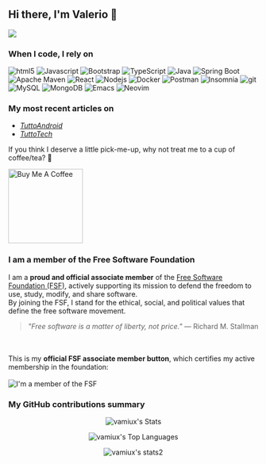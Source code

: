 ## Hi there, I'm Valerio 👋

![](https://komarev.com/ghpvc/?username=valeminer&color=7F5AB7)

<h3>When I code, I rely on</h3>
<p>
  <img alt="html5" src="https://img.shields.io/badge/-HTML5-E34F26?&logo=html5&logoColor=white" />
  <img alt="Javascript" src="https://img.shields.io/badge/-javascript-f7df1c?&logo=javascript&logoColor=black" />
  <img alt="Bootstrap" src="https://img.shields.io/badge/-bootstrap-7953b3?&logo=javascript&logoColor=white" />
  <img alt="TypeScript" src="https://img.shields.io/badge/-TypeScript-007ACC?&logo=typescript&logoColor=white" />
<img alt="Java" src="https://img.shields.io/badge/Java-ED8B00?&logo=openjdk&logoColor=white" />
  <img alt="Spring Boot" src="https://img.shields.io/badge/SpringBoot-6DB33F?&logo=Spring&logoColor=white" />
<img alt="Apache Maven" src="https://img.shields.io/badge/Apache%20Maven-C71A36?&logo=apachemaven&logoColor=white" />
  <img alt="React" src="https://img.shields.io/badge/-React-45b8d8?&logo=react&logoColor=white" />
  <img alt="Nodejs" src="https://img.shields.io/badge/-Nodejs-43853d?&logo=Node.js&logoColor=white" />
  <img alt="Docker" src="https://img.shields.io/badge/-Docker-46a2f1?&logo=docker&logoColor=white" />
  <img alt="Postman" src="https://img.shields.io/badge/Postman-FF6C37?&logo=Postman&logoColor=white" />
  <img alt="Insomnia" src="https://img.shields.io/badge/-Insomnia-5849BE?&logo=insomnia&logoColor=white" />
  <img alt="git" src="https://img.shields.io/badge/-Git-F05032?&logo=git&logoColor=white" />
  <img alt=MySQL src="https://img.shields.io/badge/MySQL-4479A1?&logo=mysql&logoColor=white" />
  <img alt="MongoDB" src="https://img.shields.io/badge/-MongoDB-13aa52?&logo=mongodb&logoColor=white" />
<img alt="Emacs" src="https://img.shields.io/badge/Emacs-%237F5AB6.svg?&logo=gnu-emacs&logoColor=white" />
  <img alt="Neovim" src="https://img.shields.io/badge/Neovim-57A143?&logo=neovim&logoColor=white" />
</p>

<h3>My most recent articles on</h3>
<ul>
  <li><a href="https://www.tuttoandroid.net/author/valeriominervini" target="_blank"><i>TuttoAndroid</i></a></li>
  <li><a href="https://www.tuttotech.net/author/valeriominervini" target="_blank"><i>TuttoTech</i></a></li>
</ul>

<p>If you think I deserve a little pick-me-up, why not treat me to a cup of coffee/tea? 🥺</p>
<a href="https://www.buymeacoffee.com/valeminer" target="_blank"><img src="https://cdn.buymeacoffee.com/buttons/v2/default-red.png" alt="Buy Me A Coffee" width="150" ></a>

<h3>I am a member of the Free Software Foundation</h3>

I am a **proud and official associate member** of the [Free Software Foundation (FSF)](https://www.fsf.org/), actively supporting its mission to defend the freedom to use, study, modify, and share software.  
By joining the FSF, I stand for the ethical, social, and political values that define the free software movement.

> *"Free software is a matter of liberty, not price."* — Richard M. Stallman

<br><br>
This is my **official FSF associate member button**, which certifies my active membership in the foundation:
<br><br>
![I'm a member of the FSF](https://static.fsf.org/nosvn/associate/crm/6977387.png)

<h3>My GitHub contributions summary</h3>

<div align="center">

![vamiux's Stats](https://github-readme-stats.vercel.app/api?username=vamiux&theme=tokyonight&show_icons=true&hide_border=true&count_private=true)
<div align="center">

![vamiux's Top Languages](https://github-readme-stats.vercel.app/api/top-langs/?username=vamiux&theme=tokyonight&show_icons=true&hide_border=true&layout=compact)

![vamiux's stats2](https://github-readme-streak-stats.herokuapp.com/?user=vamiux&theme=dark&ring=e73737&currStreakNum=ffffff&hide_border=true&background=0E1118)

</div>
